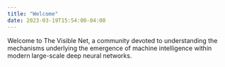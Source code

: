```yaml
---
title: "Welcome"
date: 2023-03-19T15:54:00-04:00
---
```

Welcome to The Visible Net, a community devoted to understanding
the mechanisms underlying the emergence of machine intelligence within
modern large-scale deep neural networks.


